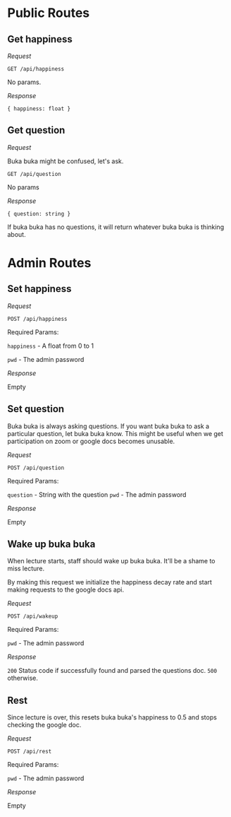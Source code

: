 # Public Routes

## **Get happiness**

_Request_

`GET /api/happiness`

No params.

_Response_

`{ happiness: float }`

## **Get question**

_Request_

Buka buka might be confused, let's ask.

`GET /api/question`

No params

_Response_

`{ question: string }`

If buka buka has no questions, it will return whatever buka buka is thinking about.

# Admin Routes

## **Set happiness**

_Request_

`POST /api/happiness`

Required Params:

`happiness` - A float from 0 to 1

`pwd` - The admin password

_Response_

Empty

## **Set question**

Buka buka is always asking questions. If you want buka buka to ask a particular question, let buka buka know. This might be useful when we get participation on zoom or google docs becomes unusable.

_Request_

`POST /api/question`

Required Params:

`question` - String with the question
`pwd` - The admin password

_Response_

Empty

## **Wake up buka buka**

When lecture starts, staff should wake up buka buka. It'll be a shame to miss lecture.

By making this request we initialize the happiness decay rate and start making requests to the google docs api.

_Request_

`POST /api/wakeup`

Required Params:

`pwd` - The admin password

_Response_

`200` Status code if successfully found and parsed the questions doc. `500` otherwise.

## **Rest**

Since lecture is over, this resets buka buka's happiness to 0.5 and stops checking the google doc.

_Request_

`POST /api/rest`

Required Params:

`pwd` - The admin password

_Response_

Empty
